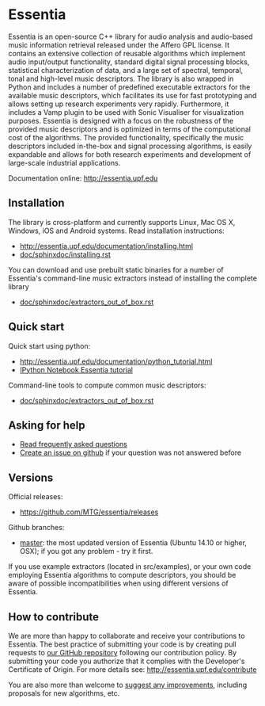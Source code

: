 Essentia
========

Essentia is an open-source C++ library for audio analysis and audio-based music information retrieval released under the Affero GPL license. It contains an extensive collection of reusable algorithms which implement audio input/output functionality, standard digital signal processing blocks, statistical characterization of data, and a large set of spectral, temporal, tonal and high-level music descriptors. The library is also wrapped in Python and includes a number of predefined executable extractors for the available music descriptors, which facilitates its use for fast prototyping and allows setting up research experiments very rapidly. Furthermore, it includes a Vamp plugin to be used with Sonic Visualiser for visualization purposes. Essentia is designed with a focus on the robustness of the provided music descriptors and is optimized in terms of the computational cost of the algorithms. The provided functionality, specifically the music descriptors included in-the-box and signal processing algorithms, is easily expandable and allows for both research experiments and development of large-scale industrial applications.

Documentation online: http://essentia.upf.edu


Installation
------------

The library is cross-platform and currently supports Linux, Mac OS X, Windows, iOS and Android systems. Read installation instructions:

-  http://essentia.upf.edu/documentation/installing.html 
-  [doc/sphinxdoc/installing.rst](doc/sphinxdoc/installing.rst)

You can download and use prebuilt static binaries for a number of Essentia's command-line music extractors instead of installing the complete library

- [doc/sphinxdoc/extractors_out_of_box.rst](doc/sphinxdoc/extractors_out_of_box.rst)

Quick start
-----------

Quick start using python: 

- http://essentia.upf.edu/documentation/python_tutorial.html
- [IPython Notebook Essentia tutorial](/src/examples/tutorial/essentia_python_tutorial.ipynb)

Command-line tools to compute common music descriptors:

- [doc/sphinxdoc/extractors_out_of_box.rst](doc/sphinxdoc/extractors_out_of_box.rst)


Asking for help
---------------
- [Read frequently asked questions](FAQ.md)
- [Create an issue on github](https://github.com/MTG/essentia/issues) if your question was not answered before

Versions
--------

Official releases: 

  * https://github.com/MTG/essentia/releases

Github branches:

  * [master](https://github.com/MTG/essentia/tree/master): the most updated version of Essentia (Ubuntu 14.10 or higher, OSX); if you got any problem - try it first. 

If you use example extractors (located in src/examples), or your own code employing Essentia algorithms to compute descriptors, you should be aware of possible incompatibilities when using different versions of Essentia.

How to contribute
-----------------
We are more than happy to collaborate and receive your contributions to Essentia. The best practice of submitting your code is by creating pull requests to [our GitHub repository](https://github.com/MTG/essentia) following our contribution policy. By submitting your code you authorize that it complies with the Developer's Certificate of Origin. For more details see: http://essentia.upf.edu/contribute

You are also more than welcome to [suggest any improvements](https://github.com/MTG/essentia/issues/254), including proposals for new algorithms, etc.

